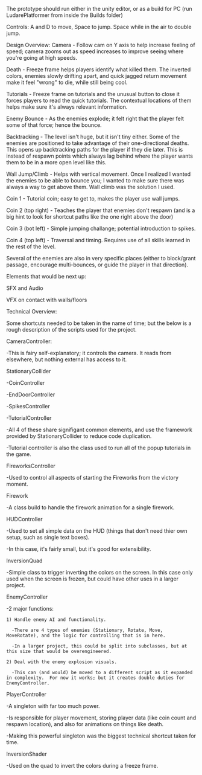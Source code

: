 The prototype should run either in the unity editor, or as a build for PC (run LudarePlatformer from inside the Builds folder)

Controls:
A and D to move, Space to jump.  Space while in the air to double jump.



Design Overview:
Camera - Follow cam on Y axis to help increase feeling of speed; camera zooms out as speed increases to improve seeing where you're going at high speeds.

Death - Freeze frame helps players identify what killed them.  The inverted colors, enemies slowly drifting apart, and quick jagged return movement make it feel "wrong" to die, while still being cool.

Tutorials - Freeze frame on tutorials and the unusual button to close it forces players to read the quick tutorials.  The contextual locations of them helps make sure it's always relevant information.

Enemy Bounce - As the enemies explode; it felt right that the player felt some of that force; hence the bounce.

Backtracking - The level isn't huge, but it isn't tiny either.  Some of the enemies are positioned to take advantage of their one-directional deaths.  This opens up backtracking paths for the player if they die later.  This is instead of respawn points which always lag behind where the player wants them to be in a more open level like this.

Wall Jump/Climb - Helps with vertical movement.  Once I realized I wanted the enemies to be able to bounce you; I wanted to make sure there was always a way to get above them.  Wall climb was the solution I used.

Coin 1 - Tutorial coin; easy to get to, makes the player use wall jumps.

Coin 2 (top right) - Teaches the player that enemies don't respawn (and is a big hint to look for shortcut paths like the one right above the door)

Coin 3 (bot left) - Simple jumping challange; potential introduction to spikes.

Coin 4 (top left) - Traversal and timing.  Requires use of all skills learned in the rest of the level.

Several of the enemies are also in very specific places (either to block/grant passage, encourage multi-bounces, or guide the player in that direction).

Elements that would be next up:

SFX and Audio

VFX on contact with walls/floors





Technical Overview:

Some shortcuts needed to be taken in the name of time; but the below is a rough description of the scripts used for the project.


CameraController:

  -This is fairy self-explanatory; it controls the camera.  It reads from elsewhere, but nothing external has access to it.


StationaryCollider

  -CoinController
  
  -EndDoorController
  
  -SpikesController
  
  -TutorialController
  
  -All 4 of these share signifigant common elements, and use the framework provided by StationaryCollider to reduce code duplication.  
  
  -Tutorial controller is also the class used to run all of the popup tutorials in the game.
  
  
  
FireworksController

  -Used to control all aspects of starting the Fireworks from the victory moment.
  

Firework

  -A class build to handle the firework animation for a single firework.
  
  
HUDController

  -Used to set all simple data on the HUD (things that don't need thier own setup, such as single text boxes).
  
  -In this case, it's fairly small, but it's good for extensibility.
  
  
InversionQuad

  -Simple class to trigger inverting the colors on the screen.  In this case only used when the screen is frozen, but could have other uses in a larger project.
  
  
EnemyController

  -2 major functions:
  
    1) Handle enemy AI and functionality.
    
      -There are 4 types of enemies (Stationary, Rotate, Move, MoveRotate), and the logic for controlling that is in here.
      
      -In a larger project, this could be split into subclasses, but at this size that would be overengineered.
      
    2) Deal with the enemy explosion visuals.
    
      -This can (and would) be moved to a different script as it expanded in complexity.  For now it works; but it creates double duties for EnemyController.
      
  
PlayerController

  -A singleton with far too much power.
  
  -Is responsible for player movement, storing player data (like coin count and respawn location), and also for animations on things like death.
  
  -Making this powerful singleton was the biggest technical shortcut taken for time.
  
  
InversionShader

  -Used on the quad to invert the colors during a freeze frame.
  
